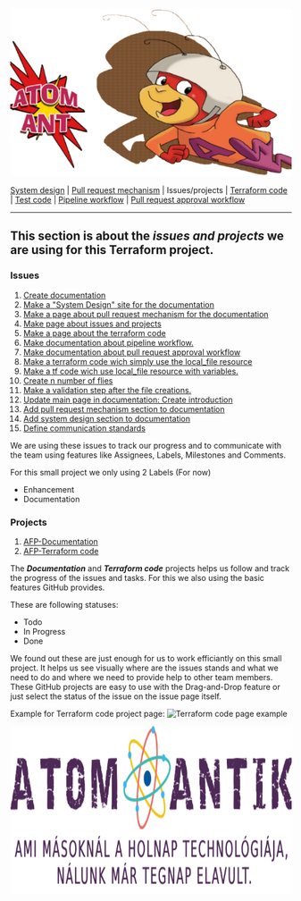 <img src="https://github.com/MrN00b1101/AATeszt/blob/main/documentation/atom_antik_header.png" alt="Team logo" style="height: 300px; width:100%;"/>
  
  [System design](https://github.com/MrN00b1101/AtomAntik/blob/main/documentation/system_designe.md)
  | [Pull request mechanism](https://github.com/MrN00b1101/AtomAntik/blob/main/documentation/pull_request_mechanism.md)
  | Issues/projects
  | [Terraform code](https://github.com/MrN00b1101/AtomAntik/blob/main/documentation/terraform_code.md)
  | [Test code](https://github.com/MrN00b1101/AtomAntik/blob/main/documentation/test_code.md)
  | [Pipeline workflow](https://github.com/MrN00b1101/AtomAntik/blob/main/documentation/pipeline_workflow.md)
  | [Pull request approval workflow](https://github.com/MrN00b1101/AtomAntik/blob/main/documentation/pull_request_aproval_workflow.md)
***

## **This section is about the _issues and projects_ we are using for this Terraform project.**

### Issues
1. [Create documentation](https://github.com/MrN00b1101/AtomAntik/issues/1)
2. [Make a "System Design" site for the documentation](https://github.com/MrN00b1101/AtomAntik/issues/7)
3. [Make a page about pull request mechanism for the documentation](https://github.com/MrN00b1101/AtomAntik/issues/8)
4. [Make page about issues and projects](https://github.com/MrN00b1101/AtomAntik/issues/9)
5. [Make a page about the terraform code](https://github.com/MrN00b1101/AtomAntik/issues/10)
6. [Make documentation about pipeline workflow.](https://github.com/MrN00b1101/AtomAntik/issues/11)
7. [Make documentation about pull request approval workflow](https://github.com/MrN00b1101/AtomAntik/issues/12)
8. [Make a terraform code wich simply use the local_file resource](https://github.com/MrN00b1101/AtomAntik/issues/13)
9. [Make a tf code wich use local_file resource with variables.](https://github.com/MrN00b1101/AtomAntik/issues/14)
10. [Create n number of flies](https://github.com/MrN00b1101/AtomAntik/issues/15)
11. [Make a validation step after the file creations.](https://github.com/MrN00b1101/AtomAntik/issues/16)
12. [Update main page in documentation: Create introduction](https://github.com/MrN00b1101/AtomAntik/issues/18)
13. [Add pull request mechanism section to documentation](https://github.com/MrN00b1101/AtomAntik/issues/6)
14. [Add system design section to documentation](https://github.com/MrN00b1101/AtomAntik/issues/5)
15. [Define communication standards](https://github.com/MrN00b1101/AtomAntik/issues/3)

We are using these issues to track our progress and to communicate with the team using features like Assignees, Labels, Milestones and Comments.

For this small project we only using 2 Labels (For now)
+ Enhancement
+ Documentation



### Projects
1. [AFP-Documentation](https://github.com/users/MrN00b1101/projects/1/views/1)
2. [AFP-Terraform code](https://github.com/users/MrN00b1101/projects/4)

The **_Documentation_** and **_Terraform code_** projects helps us follow and track the progress of the issues and tasks. For this we also using the basic features GitHub provides. 

These are following statuses:
+ Todo
+ In Progress
+ Done

We found out these are just enough for us to work efficiantly on this small project.
It helps us see visually where are the issues stands and what we need to do and where we need to provide help to other team members.
These GitHub projects are easy to use with the Drag-and-Drop feature or just select the status of the issue on the issue page itself.

Example for Terraform code project page:
![Terraform code page example](https://i.ibb.co/hd1FRgT/AFP-projects.png)


<img src="https://github.com/MrN00b1101/AATeszt/blob/main/documentation/atom_antik_footer.png" alt="Team logo" style="height: 300px; width:100%;"/>

